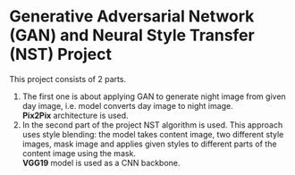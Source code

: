 # Generative Adversarial Network (GAN) and Neural Style Transfer (NST) Project
This project consists of 2 parts.  
1. The first one is about applying GAN to generate night image from given day image, i.e. model converts day image to night image.  
**Pix2Pix** architecture is used.  
2. In the second part of the project NST algorithm is used. This approach uses style blending: the model takes content image,
two different style images, mask image and applies given styles to different parts of the content image using the mask.  
**VGG19** model is used as a CNN backbone. 
